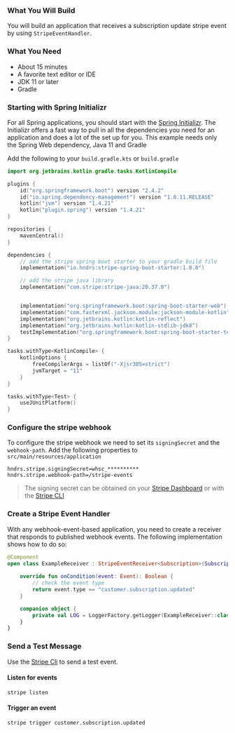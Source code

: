 ### What You Will Build

You will build an application that receives a subscription update stripe event by using ```StripeEventHandler```.

### What You Need

- About 15 minutes
- A favorite text editor or IDE
- JDK 11 or later
- Gradle

### Starting with Spring Initializr

For all Spring applications, you should start with the [Spring Initializr](https://start.spring.io/). The Initializr
offers a fast way to pull in all the dependencies you need for an application and does a lot of the set up for you. This
example needs only the Spring Web dependency, Java 11 and Gradle

Add the following to your ```build.gradle.kts``` or ```build.gradle```

```kotlin
import org.jetbrains.kotlin.gradle.tasks.KotlinCompile

plugins {
    id("org.springframework.boot") version "2.4.2"
    id("io.spring.dependency-management") version "1.0.11.RELEASE"
    kotlin("jvm") version "1.4.21"
    kotlin("plugin.spring") version "1.4.21"
}

repositories {
    mavenCentral()
}

dependencies {
    // add the stripe spring boot starter to your gradle build file
    implementation("io.hndrs:stripe-spring-boot-starter:1.0.0")

    // add the stripe java library 
    implementation("com.stripe:stripe-java:20.37.0")


    implementation("org.springframework.boot:spring-boot-starter-web")
    implementation("com.fasterxml.jackson.module:jackson-module-kotlin")
    implementation("org.jetbrains.kotlin:kotlin-reflect")
    implementation("org.jetbrains.kotlin:kotlin-stdlib-jdk8")
    testImplementation("org.springframework.boot:spring-boot-starter-test")
}

tasks.withType<KotlinCompile> {
    kotlinOptions {
        freeCompilerArgs = listOf("-Xjsr305=strict")
        jvmTarget = "11"
    }
}

tasks.withType<Test> {
    useJUnitPlatform()
}


```

### Configure the stripe webhook

To configure the stripe webhook we need to set its ```signingSecret``` and the ```webhook-path```. Add the following
properties to ```src/main/resources/application```

```properties
hndrs.stripe.signingSecret=whsc_**********
hndrs.stripe.webhook-path=/stripe-events
```

> The signing secret can be obtained on your [Stripe Dashboard](https://dashboard.stripe.com/test/webhooks) or with the [Stripe CLI](https://stripe.com/docs/stripe-cli/webhooks)

### Create a Stripe Event Handler

With any webhook-event-based application, you need to create a receiver that responds to published webhook events. The
following implementation shows how to do so:

```kotlin
@Component
open class ExampleReceiver : StripeEventReceiver<Subscription>(Subscription::class.java) {
    
    override fun onCondition(event: Event): Boolean {
        // check the event type
        return event.type == "customer.subscription.updated"
    }

    companion object {
        private val LOG = LoggerFactory.getLogger(ExampleReceiver::class.java)
    }
}
```

### Send a Test Message

Use the [Stripe Cli](https://stripe.com/docs/stripe-cli/webhooks) to send a test event.

#### Listen for events

```shell
stripe listen
```

#### Trigger an event

```shell
stripe trigger customer.subscription.updated
```
